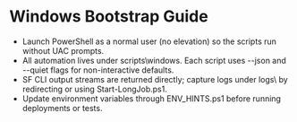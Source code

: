 # Windows Bootstrap Guide

- Launch PowerShell as a normal user (no elevation) so the scripts run without UAC prompts.
- All automation lives under scripts\windows\. Each script uses --json and --quiet flags for non-interactive defaults.
- SF CLI output streams are returned directly; capture logs under logs\\ by redirecting or using Start-LongJob.ps1.
- Update environment variables through ENV_HINTS.ps1 before running deployments or tests.
